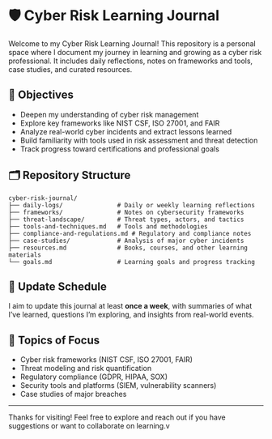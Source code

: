 # 🛡️ Cyber Risk Learning Journal

Welcome to my Cyber Risk Learning Journal! This repository is a personal space where I document my journey in learning and growing as a cyber risk professional. It includes daily reflections, notes on frameworks and tools, case studies, and curated resources.

## 🎯 Objectives

- Deepen my understanding of cyber risk management
- Explore key frameworks like NIST CSF, ISO 27001, and FAIR
- Analyze real-world cyber incidents and extract lessons learned
- Build familiarity with tools used in risk assessment and threat detection
- Track progress toward certifications and professional goals

## 🗂️ Repository Structure

    cyber-risk-journal/
    ├── daily-logs/               # Daily or weekly learning reflections
    ├── frameworks/               # Notes on cybersecurity frameworks
    ├── threat-landscape/         # Threat types, actors, and tactics
    ├── tools-and-techniques.md   # Tools and methodologies
    ├── compliance-and-regulations.md # Regulatory and compliance notes
    ├── case-studies/             # Analysis of major cyber incidents
    ├── resources.md              # Books, courses, and other learning materials
    └── goals.md                  # Learning goals and progress tracking

## 📅 Update Schedule

I aim to update this journal at least **once a week**, with summaries of what I’ve learned, questions I’m exploring, and insights from real-world events.

## 📌 Topics of Focus

- Cyber risk frameworks (NIST CSF, ISO 27001, FAIR)
- Threat modeling and risk quantification
- Regulatory compliance (GDPR, HIPAA, SOX)
- Security tools and platforms (SIEM, vulnerability scanners)
- Case studies of major breaches

---

Thanks for visiting! Feel free to explore and reach out if you have suggestions or want to collaborate on learning.v
